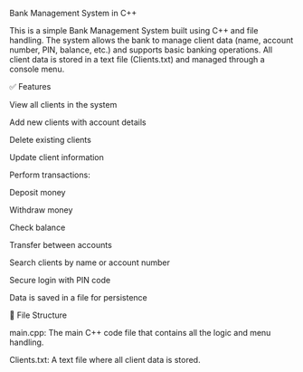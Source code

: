 Bank Management System in C++

This is a simple Bank Management System built using C++ and file handling. The system allows the bank to manage client data (name, account number, PIN, balance, etc.) and supports basic banking operations. All client data is stored in a text file (Clients.txt) and managed through a console menu.

✅ Features

View all clients in the system

Add new clients with account details

Delete existing clients

Update client information

Perform transactions:

Deposit money

Withdraw money

Check balance

Transfer between accounts


Search clients by name or account number

Secure login with PIN code

Data is saved in a file for persistence


🧾 File Structure

main.cpp: The main C++ code file that contains all the logic and menu handling.

Clients.txt: A text file where all client data is stored.
